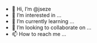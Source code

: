 - 👋 Hi, I’m @jseze
- 👀 I’m interested in ...
- 🌱 I’m currently learning ...
- 💞️ I’m looking to collaborate on ...
- 📫 How to reach me ...

<!---
jseze/jseze is a ✨ special ✨ repository because its `README.md` (this file) appears on your GitHub profile.
You can click the Preview link to take a look at your changes.
--->
